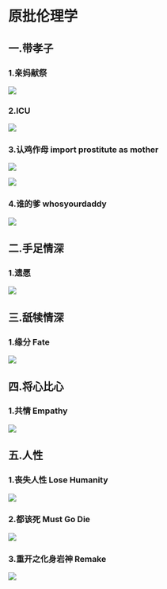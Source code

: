 # 原批伦理学

## 一.带孝子

### 1.亲妈献祭

![](https://github.com/DreamingCats/GenshitJokes/raw/main/原批伦理学/亲妈献祭.jpg)

### 2.ICU

![](https://github.com/DreamingCats/GenshitJokes/raw/main/原批伦理学/ICU.jpg)

### 3.认鸡作母   import prostitute as mother

![](https://github.com/DreamingCats/GenshitJokes/raw/main/原批伦理学/认鸡作母1.jpg)

![](https://github.com/DreamingCats/GenshitJokes/raw/main/原批伦理学/认鸡作母2.jpg)

### 4.谁的爹   whosyourdaddy

![](https://github.com/DreamingCats/GenshitJokes/raw/main/原批伦理学/谁的爹.jpg)

## 二.手足情深

### 1.遗愿

![](https://github.com/DreamingCats/GenshitJokes/raw/main/原批伦理学/遗愿.jpg)

## 三.舐犊情深

### 1.缘分   Fate

![](https://github.com/DreamingCats/GenshitJokes/raw/main/原批伦理学/缘分.jpg)

## 四.将心比心

### 1.共情  Empathy

![](https://github.com/DreamingCats/GenshitJokes/raw/main/原批伦理学/共情.jpg)


## 五.人性

### 1.丧失人性 Lose Humanity

![](https://github.com/DreamingCats/GenshitJokes/raw/main/原批伦理学/丧失人性.jpg)

### 2.都该死 Must Go Die

![](https://github.com/DreamingCats/GenshitJokes/raw/main/原批伦理学/都该死.jpg)

### 3.重开之化身岩神   Remake

![](https://github.com/DreamingCats/GenshitJokes/raw/main/原批伦理学/重开之化身岩神.jpg)